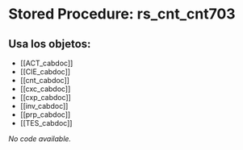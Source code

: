 # Stored Procedure: rs_cnt_cnt703

## Usa los objetos:
- [[ACT_cabdoc]]
- [[CIE_cabdoc]]
- [[cnt_cabdoc]]
- [[cxc_cabdoc]]
- [[cxp_cabdoc]]
- [[inv_cabdoc]]
- [[prp_cabdoc]]
- [[TES_cabdoc]]

*No code available.*
